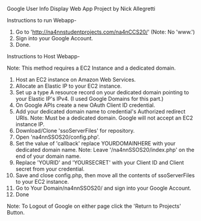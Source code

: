 Google User Info Display Web App
Project by Nick Allegretti

Instructions to run Webapp-

1) Go to 'http://na4nnstudentprojects.com/na4nCCS20/' (Note: No 'www.')
2) Sign into your Google Account.
3) Done.

Instructions to Host Webapp-

Note: This method requires a EC2 Instance and a dedicated domain.

1) Host an EC2 instance on Amazon Web Services.
2) Allocate an Elastic IP to your EC2 instance.
3) Set up a type A resource record on your dedicated domain pointing to your Elastic IP's IPv4. (I used Google Domains for this part.)
4) On Google APIs create a new OAuth Client ID credential.
5) Add your dedicated domain name to credential's Authorized redirect URIs.
Note: Must be a dedicated domain. Google will not accept an EC2 instance IP.
6) Download/Clone 'ssoServerFiles' for repository.
7) Open 'na4nnSSOS20/config.php'.
8) Set the value of 'callback' replace YOURDOMAINHERE with your dedicated domain name.
Note: Leave '/na4nnSSOS20/index.php' on the end of your domain name.
9) Replace 'YOURID' and 'YOURSECRET' with your Client ID and Client secret from your credential.
10) Save and close config.php, then move all the contents of ssoServerFiles to your EC2 instance.
11) Go to Your Domain/na4nnSSOS20/ and sign into your Google Account.
12) Done

Note: To Logout of Google on either page click the 'Return to Projects' Button.
